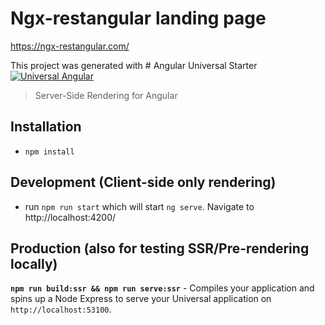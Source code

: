 # Ngx-restangular landing page
https://ngx-restangular.com/

This project was generated with # Angular Universal Starter [![Universal Angular](https://img.shields.io/badge/universal-angular2-brightgreen.svg?style=flat)](https://github.com/angular/universal)
> Server-Side Rendering for Angular

## Installation
* `npm install`

## Development (Client-side only rendering)
* run `npm run start` which will start `ng serve`. Navigate to http://localhost:4200/

## Production (also for testing SSR/Pre-rendering locally)
**`npm run build:ssr && npm run serve:ssr`** - Compiles your application and spins up a Node Express to serve your Universal application on `http://localhost:53100`.



